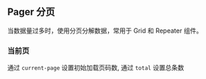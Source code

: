 <div class="demo-header">
<p class="overviewicon">
  <span class="wapi-form-page"/>
</p>

## Pager 分页

<nova-uxlink widget-name="Pager"></nova-uxlink>

当数据量过多时，使用分页分解数据，常用于 Grid 和 Repeater 组件。
</div>

### 当前页

通过 `current-page` 设置初始加载页码数, 通过 `total` 设置总条数

<nova-demo-view link="pager/current-page.vue"></nova-demo-view>

<br>
